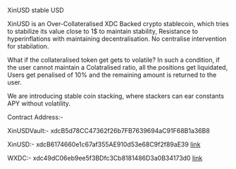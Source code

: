 
XinUSD stable USD


XinUSD is an Over-Collateralised XDC Backed crypto stablecoin, which tries to stabilize its value close to 1$ to maintain stability, Resistance to hyperinflations with maintaining decentralisation. No centralise intervention for stabilation. 


What if the collateralised token get gets to volatile?
In such a condition, if the user cannot maintain a Colatralised ratio, all the positions get liquidated, Users get penalised of 10% and the remaining amount is returned to the user.


We are introducing stable coin stacking, where stackers can ear constants APY without volatility.

Contract Address:- 

XinUSDVault:- xdcB5d78CC47362f26b7FB7639694aC91F68B1a36B8 

XinUSD:- xdcB6174660e1c67af355AE910d53e68C9f2f89aE39 [link](https://xdc.blocksscan.io/tokens/xdcb6174660e1c67af355ae910d53e68c9f2f89ae39#readContract)

WXDC:- xdc49dC06eb9ee5f3BDfc3Cb8181486D3a0B34173d0 [link](https://xdc.blocksscan.io/tokens/xdc49dc06eb9ee5f3bdfc3cb8181486d3a0b34173d0#readContract)
